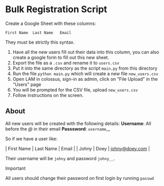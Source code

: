 # Bulk Registration Script

Create a Google Sheet with these columns:

```
First Name	Last Name	Email
```

They must be strictly this syntax.

1. Have all the new users fill out their data into this column, you can also create a google form to fill out this new sheet.
2. Export the file as a `.csv` and rename it to `users.csv`
3. Put it into the same directory as the script `main.py` from this directory
4. Run the file `python main.py` which will create a new file `new_users.csv`
5. Open LAM in colossus, sign-in as admin, click on "File Upload" in the "Users" page
6. You will be prompted for the CSV file, upload `new_users.csv`
7. Follow instructions on the screen.


## About
All new users will be created with the following details:
**Username**: All before the _@_ in their email
**Passsword**: `username`__

So if we have a user like:

| First Name | Last Name | Email |
| Johny | Doey | johny@doey.com |

Their username will be `johny` and password `johny__`.

> [!IMPORTANT]
> All users should change their password on first login by running `passwd`

